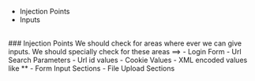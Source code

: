 * Injection Points
* Inputs
<br>
### Injection Points  
We should check for areas where ever we can give inputs. We should specially check for these areas ==>
- Login Form
- Url Search Parameters
- Url id values
- Cookie Values
- XML encoded values like <storeId>**</storeId>
- Form Input Sections
- File Upload Sections
